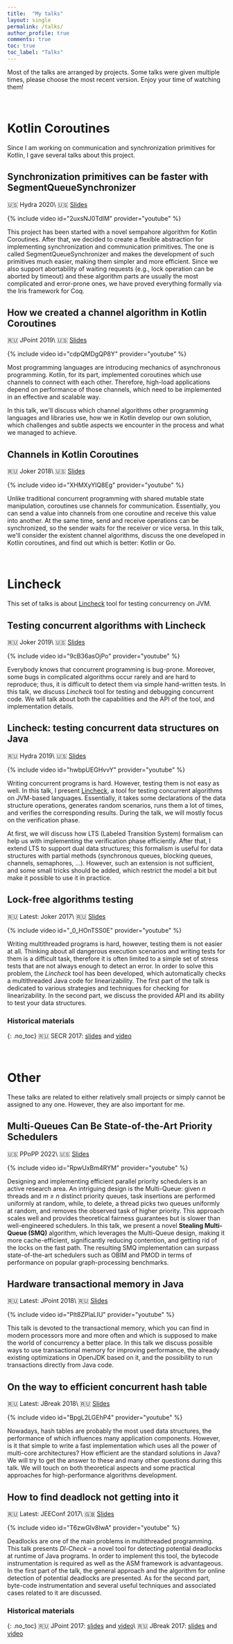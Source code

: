 ```yaml
---
title:  "My talks"
layout: single
permalink: /talks/
author_profile: true
comments: true
toc: true
toc_label: "Talks"
---
```


Most of the talks are arranged by projects. Some talks were given multiple times, please choose the most recent version. Enjoy your time of watching them!


&nbsp;
# Kotlin Coroutines
Since I am working on communication and synchronization primitives for Kotlin, I gave several talks about this project.

## Synchronization primitives can be faster with SegmentQueueSynchronizer <a id="hydra-2020-sqs"/>
:us: Hydra 2020\\
:us: [Slides](/presentations/hydra_2020_sqs.pdf)

{% include video id="2uxsNJ0TdIM" provider="youtube" %}

This project has been started with a novel sempahore algorithm for Kotlin Coroutines. After that, we decided to create a flexible abstraction for implementing synchronization and communication primitives. The one is called SegmentQueueSynchronizer and makes the development of such primitives much easier, making them simpler and more efficient. Since we also support abortability of waiting requests (e.g., lock operation can be aborted by timeout) and these algorithm parts are usually the most complicated and error-prone ones, we have proved everything formally via the Iris framework for Coq.

## How we created a channel algorithm in Kotlin Coroutines <a id="channels-jpoint-2019"/>
:ru: JPoint 2019\\
:us: [Slides](/presentations/jpoint_2019_channels.pdf)

{% include video id="cdpQMDgQP8Y" provider="youtube" %}

Most programming languages are introducing mechanics of asynchronous programming. Kotlin, for its part, implemented coroutines which use channels to connect with each other. Therefore, high-load applications depend on performance of those channels, which need to be implemented in an effective and scalable way.

In this talk, we'll discuss which channel algorithms other programming languages and libraries use, how we in Kotlin develop our own solution, which challenges and subtle aspects we encounter in the process and what we managed to achieve.

## Channels in Kotlin Coroutines <a id="channels-joker-2018"/>
:ru: Joker 2018\\
:us: [Slides](/presentations/joker_2018_channels.pdf)

{% include video id="XHMXyYlQ8Eg" provider="youtube" %}

Unlike traditional concurrent programming with shared mutable state manipulation, coroutines use channels for communication. Essentially, you can send a value into channels from one coroutine and receive this value into another. At the same time, send and receive operations can be synchronized, so the sender waits for the receiver or vice versa. In this talk, we'll consider the existent channel algorithms, discuss the one developed in Kotlin coroutines, and find out which is better: Kotlin or Go.


&nbsp;
# Lincheck
This set of talks is about [Lincheck](/projects/#lin-check) tool for testing concurrency on JVM.


## Testing concurrent algorithms with Lincheck <a id="lincheck-joker-2019"/>
:ru: Joker 2019\\
:us: [Slides](/presentations/joker_2019_lincheck.pdf)

{% include video id="9cB36asOjPo" provider="youtube" %}

Everybody knows that concurrent programming is bug-prone. Moreover, some bugs in complicated algorithms occur rarely and are hard to reproduce; thus, it is difficult to detect them via simple hand-written tests. In this talk, we discuss *Lincheck* tool for testing and debugging concurrent code. We will talk about both the capabilities and the API of the tool, and implementation details.


## Lincheck: testing concurrent data structures on Java <a id="lincheck-hydra-2019"/>
:ru: Hydra 2019\\
:us: [Slides](/presentations/hydra_2019_lincheck.pdf)

{% include video id="hwbpUEGHvvY" provider="youtube" %}

Writing concurrent programs is hard. However, testing them is not easy as well. In this talk, I present [Lincheck](/projects/#lin-check), a tool for testing concurrent algorithms on JVM-based languages. Essentially, it takes some declarations of the data structure operations, generates random scenarios, runs them a lot of times, and verifies the corresponding results. During the talk, we will mostly focus on the verification phase.

At first, we will discuss how LTS (Labeled Transition System) formalism can help us with implementing the verification phase efficiently. After that, I extend LTS to support dual data structures; this formalism is useful for data structures with partial methods (synchronous queues, blocking queues, channels, semaphores, ...). However, such an extension is not sufficient, and some small tricks should be added, which restrict the model a bit but make it possible to use it in practice.


## Lock-free algorithms testing <a id="lock_free_algorithms_testing"/>

:ru: Latest: Joker 2017\\
:ru: [Slides](/presentations/lin_check_joker_2017.pdf)

{% include video id="_0_HOnTSS0E" provider="youtube" %}

Writing multithreaded programs is hard, however, testing them is not easier at all. Thinking about all dangerous execution scenarios and writing tests for them is a difficult task, therefore it is often limited to a simple set of stress tests that are not always enough to detect an error. In order to solve this problem, the *Lincheck* tool has been developed, which automatically checks a multithreaded Java code for linearizability. The first part of the talk is dedicated to various strategies and techniques for checking for linearizability. In the second part, we discuss the provided API and its ability to test your data structures.

### Historical materials
{: .no_toc}
:ru: SECR 2017: [slides]() and [video]()



&nbsp;
# Other
These talks are related to either relatively small projects or simply cannot be assigned to any one. However, they are also important for me.

## Multi-Queues Can Be State-of-the-Art Priority Schedulers

:us: PPoPP 2022\\
:us: [Slides](/presentations/ppopp_2022_smq.pdf)

{% include video id="RpwUxBm4RYM" provider="youtube" %}

Designing and implementing efficient parallel priority schedulers is an active research area. An intriguing design is the Multi-Queue: given *n* threads and *m ≥ n* distinct priority queues, task insertions are performed uniformly at random, while, to delete, a thread picks two queues uniformly at random, and removes the observed task of higher priority. This approach scales well and provides theoretical fairness guarantees but is slower than well-engineered schedulers. In this talk, we present a novel **Stealing Multi-Queue (SMQ)** algorithm, which leverages the Multi-Queue design, making it more cache-efficient, significantly reducing contention, and getting rid of the locks on the fast path. The resulting SMQ implementation can surpass state-of-the-art schedulers such as OBIM and PMOD in terms of performance on popular graph-processing benchmarks.


## <a id="htm_java"/> Hardware transactional memory in Java

:ru: Latest: JPoint 2018\\
:ru: [Slides](/presentations/htm_java_jpoint_2018.pdf)

{% include video id="Plt8ZPlaLIU" provider="youtube" %}

This talk is devoted to the transactional memory, which you can find in modern processors more and more often and which is supposed to make the world of concurrency a better place. In this talk we discuss possible ways to use transactional memory for improving performance, the already existing optimizations in OpenJDK based on it, and the possibility to run transactions directly from Java code.

## <a id="lock_free_hashtables"/> On the way to efficient concurrent hash table

:ru: Latest: JBreak 2018\\
:ru: [Slides](/presentations/hashtables_jbreak_2018.pdf)

{% include video id="BpgL2LGEhP4" provider="youtube" %}

Nowadays, hash tables are probably the most used data structures, the performance of which influences many application components. However, is it that simple to write a fast implementation which uses all the power of multi-core architectures? How efficient are the standard solutions in Java? We will try to get the answer to these and many other questions during this talk. We will touch on both theoretical aspects and some practical approaches for high-performance algorithms development.

## <a id="dl_check"/> How to find deadlock not getting into it

:ru: Latest: JEEConf 2017\\
:gb: [Slides](/presentations/dl_check_jeeconf_2017.pdf)

{% include video id="T6zwGIv8lwA" provider="youtube" %}

Deadlocks are one of the main problems in multithreaded programming. This talk presents *Dl-Check* – a novel tool for detecting potential deadlocks at runtime of Java programs. In order to implement this tool, the bytecode instrumentation is required as well as the ASM framework is advantageous. In the first part of the talk, the general approach and the algorithm for online detection of potential deadlocks are presented. As for the second part, byte-code instrumentation and several useful techniques and associated cases related to it are discussed.

### Historical materials
{: .no_toc}
:ru: JPoint 2017: [slides]() and [video]()\\
:ru: JBreak 2017: [slides]() and [video]()
